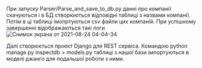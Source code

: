 При запуску Parser/Parse_and_save_to_db.py данні про компанії скачуються і в БД створюються відповідні таблиці з назвами компанії. Потім в ці таблиці імопртуються csv файли цих компаній. При успішному завершенні відображаються такі логи ![Снимок экрана от 2021-08-24 04-04-34](https://user-images.githubusercontent.com/80537296/130540540-0aaee165-1fed-4cc8-be41-7e47479a664c.png)

Далі створюється проект Django для REST сервіса.
Командою python manage.py inspectdb > models.py таблиці з нашої бази імпортуються в моделі джанго для подальшої роботи з ними.

